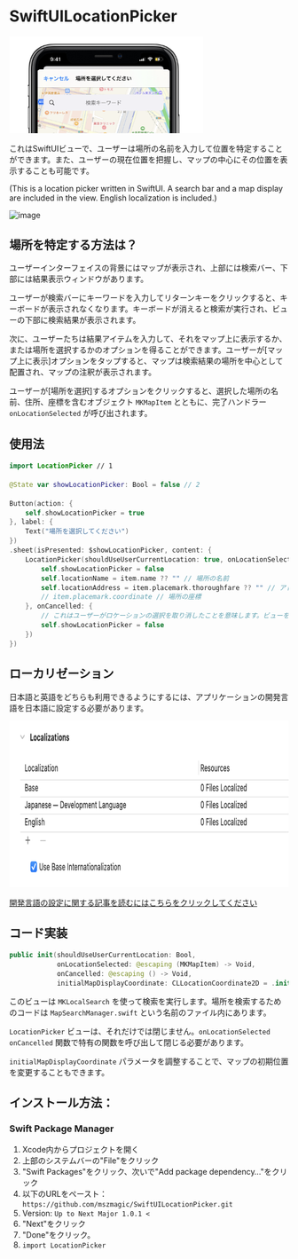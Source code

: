 # SwiftUILocationPicker

<img width="350" alt="image" src="/social-image.png">

これはSwiftUIビューで、ユーザーは場所の名前を入力して位置を特定することができます。また、ユーザーの現在位置を把握し、マップの中心にその位置を表示することも可能です。

(This is a location picker written in SwiftUI. A search bar and a map display are included in the view. English localization is included.)

<img width="350" alt="image" src="/demo-image.gif">

## 場所を特定する方法は？

ユーザーインターフェイスの背景にはマップが表示され、上部には検索バー、下部には結果表示ウィンドウがあります。

ユーザーが検索バーにキーワードを入力してリターンキーをクリックすると、キーボードが表示されなくなります。キーボードが消えると検索が実行され、ビューの下部に検索結果が表示されます。

次に、ユーザーたちは結果アイテムを入力して、それをマップ上に表示するか、または場所を選択するかのオプションを得ることができます。ユーザーが[マップ上に表示]オプションをタップすると、マップは検索結果の場所を中心として配置され、マップの注釈が表示されます。

ユーザーが[場所を選択]するオプションをクリックすると、選択した場所の名前、住所、座標を含むオブジェクト `MKMapItem` とともに、完了ハンドラー `onLocationSelected` が呼び出されます。

## 使用法

```swift
import LocationPicker // 1

@State var showLocationPicker: Bool = false // 2

Button(action: {
    self.showLocationPicker = true
}, label: {
    Text("場所を選択してください")
})
.sheet(isPresented: $showLocationPicker, content: {
    LocationPicker(shouldUseUserCurrentLocation: true, onLocationSelected: { item in
        self.showLocationPicker = false
        self.locationName = item.name ?? "" // 場所の名前
        self.locationAddress = item.placemark.thoroughfare ?? "" // アドレス
        // item.placemark.coordinate // 場所の座標
    }, onCancelled: {
        // これはユーザーがロケーションの選択を取り消したことを意味します。ビューを閉じてください。
        self.showLocationPicker = false
    })
})
```

## ローカリゼーション

日本語と英語をどちらも利用できるようにするには、アプリケーションの開発言語を日本語に設定する必要があります。

<img height="300" src="/localization-demo-image.png">

[開発言語の設定に関する記事を読むにはこちらをクリックしてください](https://qiita.com/MaShunzhe/items/86200a5c03817497ac29#development-language-の変更)

## コード実装

```swift
public init(shouldUseUserCurrentLocation: Bool, 
            onLocationSelected: @escaping (MKMapItem) -> Void, 
            onCancelled: @escaping () -> Void, 
            initialMapDisplayCoordinate: CLLocationCoordinate2D = .init(latitude: 35.68110, longitude: 139.76687))
```

このビューは `MKLocalSearch` を使って検索を実行します。場所を検索するためのコードは `MapSearchManager.swift` という名前のファイル内にあります。

`LocationPicker` ビューは、それだけでは閉じません。`onLocationSelected` `onCancelled` 関数で特有の関数を呼び出して閉じる必要があります。

`initialMapDisplayCoordinate` パラメータを調整することで、マップの初期位置を変更することもできます。

## インストール方法：

### Swift Package Manager

1. Xcode内からプロジェクトを開く
2. 上部のシステムバーの"File"をクリック
3. "Swift Packages"をクリック、次いで"Add package dependency…"をクリック
4. 以下のURLをペースト：`https://github.com/mszmagic/SwiftUILocationPicker.git`
5. Version: `Up to Next Major 1.0.1 <`
6. "Next"をクリック
7. "Done"をクリック。
8. `import LocationPicker`
